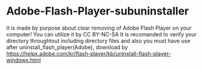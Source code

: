 # Adobe-Flash-Player-subuninstaller
It is made by purpose about clear removing of Adobe Flash Player on your computer! You can utilize it by CC BY-NC-SA
It is recomanded to verify your directory throughtout including directory files
and also you must have use after uninstall_flash_player(Adobe), download by https://helpx.adobe.com/kr/flash-player/kb/uninstall-flash-player-windows.html
